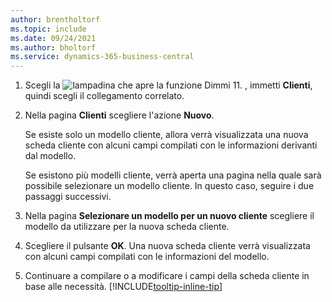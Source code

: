 ```yaml
---
author: brentholtorf
ms.topic: include
ms.date: 09/24/2021
ms.author: bholtorf
ms.service: dynamics-365-business-central
---
```


1. Scegli la ![lampadina che apre la funzione Dimmi 11](../media/ui-search/search_small.png "Dimmi cosa vuoi fare"). , immetti **Clienti**, quindi scegli il collegamento correlato.  
2. Nella pagina **Clienti** scegliere l'azione **Nuovo**.

    Se esiste solo un modello cliente, allora verrà visualizzata una nuova scheda cliente con alcuni campi compilati con le informazioni derivanti dal modello.

    Se esistono più modelli cliente, verrà aperta una pagina nella quale sarà possibile selezionare un modello cliente. In questo caso, seguire i due passaggi successivi.
3. Nella pagina **Selezionare un modello per un nuovo cliente** scegliere il modello da utilizzare per la nuova scheda cliente.
4. Scegliere il pulsante **OK**. Una nuova scheda cliente verrà visualizzata con alcuni campi compilati con le informazioni del modello.  
5. Continuare a compilare o a modificare i campi della scheda cliente in base alle necessità. [!INCLUDE[tooltip-inline-tip](tooltip-inline-tip_md.md)]
